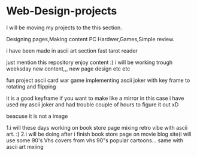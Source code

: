 # Web-Design-projects

I will be moving my projects  to the this section.

Designing pages,Making content PC Hardwer,Games,Simple review.

i have been made in ascii art section fast tarot reader

just mention this repository
enjoy content :)
i will be working trough weeksday new content,,, new page design etc etc

fun project ascii card war game implementing ascii joker with key frame to rotating and flipping 

it is a good keyframe  if you want to make like a mirror in this case i have used my ascii joker and had trouble couple of hours to figure it out xD

beacuse it is not a image 

1.i will these days working on book store page mixing retro vibe with ascii art. :)
2.i will be doing after i finish book store page on movie blog site(i will use some 90's Vhs covers from vhs 90"s popular cartoons... same with ascii art mxiing
